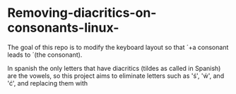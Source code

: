 # Removing-diacritics-on-consonants-linux-
The goal of this repo is to modify the keyboard layout so that ´+a consonant leads to ´(the consonant).

In spanish the only letters that have diacritics (tildes as called in Spanish) are the vowels, so this project aims to eliminate letters such as 'ś', 'ẃ', and 'ć', and replacing them with 
